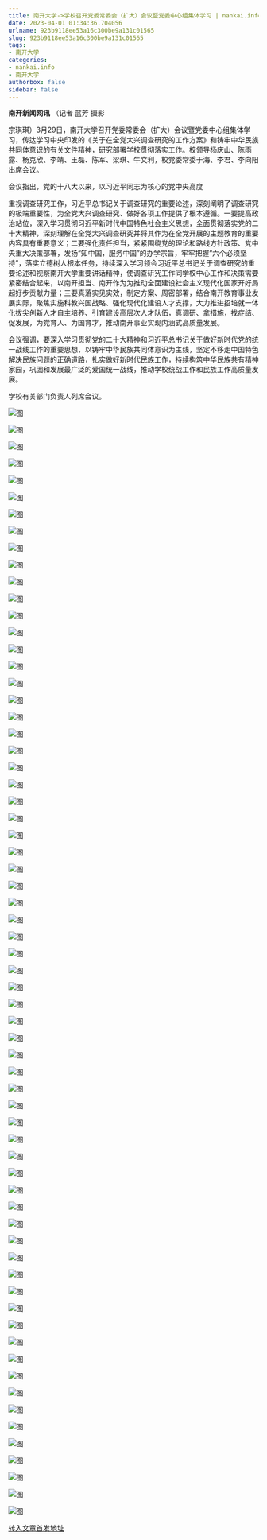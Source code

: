 ```yaml
---
title: 南开大学->学校召开党委常委会（扩大）会议暨党委中心组集体学习 | nankai.info
date: 2023-04-01 01:34:36.704056
urlname: 923b9118ee53a16c300be9a131c01565
slug: 923b9118ee53a16c300be9a131c01565
tags: 
- 南开大学
categories:
- nankai.info
- 南开大学
authorbox: false
sidebar: false
---
```

**南开新闻网讯** （记者 蓝芳 摄影

宗琪琪）3月29日，南开大学召开党委常委会（扩大）会议暨党委中心组集体学习，传达学习中央印发的《关于在全党大兴调查研究的工作方案》和铸牢中华民族共同体意识的有关文件精神，研究部署学校贯彻落实工作。校领导杨庆山、陈雨露、杨克欣、李靖、王磊、陈军、梁琪、牛文利，校党委常委于海、李君、李向阳出席会议。

会议指出，党的十八大以来，以习近平同志为核心的党中央高度
<!--more-->
重视调查研究工作，习近平总书记关于调查研究的重要论述，深刻阐明了调查研究的极端重要性，为全党大兴调查研究、做好各项工作提供了根本遵循。一要提高政治站位，深入学习贯彻习近平新时代中国特色社会主义思想，全面贯彻落实党的二十大精神，深刻理解在全党大兴调查研究并将其作为在全党开展的主题教育的重要内容具有重要意义；二要强化责任担当，紧紧围绕党的理论和路线方针政策、党中央重大决策部署，发扬“知中国，服务中国”的办学宗旨，牢牢把握“六个必须坚持”，落实立德树人根本任务，持续深入学习领会习近平总书记关于调查研究的重要论述和视察南开大学重要讲话精神，使调查研究工作同学校中心工作和决策需要紧密结合起来，以南开担当、南开作为为推动全面建设社会主义现代化国家开好局起好步贡献力量；三要真落实见实效，制定方案、周密部署，结合南开教育事业发展实际，聚焦实施科教兴国战略、强化现代化建设人才支撑，大力推进招培就一体化拔尖创新人才自主培养、引育建设高层次人才队伍，真调研、拿措施，找症结、促发展，为党育人、为国育才，推动南开事业实现内涵式高质量发展。

会议强调，要深入学习贯彻党的二十大精神和习近平总书记关于做好新时代党的统一战线工作的重要思想，以铸牢中华民族共同体意识为主线，坚定不移走中国特色解决民族问题的正确道路，扎实做好新时代民族工作，持续构筑中华民族共有精神家园，巩固和发展最广泛的爱国统一战线，推动学校统战工作和民族工作高质量发展。

学校有关部门负责人列席会议。

![图](http://news.nankai.edu.cn/ywsd/system/2023/03/30/g)

![图](http://news.nankai.edu.cn/ywsd/system/2023/03/30/p)

![图](http://news.nankai.edu.cn/ywsd/system/2023/03/30/j)

![图](http://news.nankai.edu.cn/ywsd/system/2023/03/30/)

![图](http://news.nankai.edu.cn/ywsd/system/2023/03/30/f)

![图](http://news.nankai.edu.cn/ywsd/system/2023/03/30/5)

![图](http://news.nankai.edu.cn/ywsd/system/2023/03/30/9)

![图](http://news.nankai.edu.cn/ywsd/system/2023/03/30/3)

![图](http://news.nankai.edu.cn/ywsd/system/2023/03/30/6)

![图](http://news.nankai.edu.cn/ywsd/system/2023/03/30/b)

![图](http://news.nankai.edu.cn/ywsd/system/2023/03/30/6)

![图](http://news.nankai.edu.cn/ywsd/system/2023/03/30/5)

![图](http://news.nankai.edu.cn/ywsd/system/2023/03/30/_)

![图](http://news.nankai.edu.cn/ywsd/system/2023/03/30/0)

![图](http://news.nankai.edu.cn/ywsd/system/2023/03/30/1)

![图](http://news.nankai.edu.cn/ywsd/system/2023/03/30/9)

![图](http://news.nankai.edu.cn/ywsd/system/2023/03/30/0)

![图](http://news.nankai.edu.cn/ywsd/system/2023/03/30/5)

![图](http://news.nankai.edu.cn/ywsd/system/2023/03/30/0)

![图](http://news.nankai.edu.cn/ywsd/system/2023/03/30/0)

![图](http://news.nankai.edu.cn/ywsd/system/2023/03/30/0)

![图](http://news.nankai.edu.cn/ywsd/system/2023/03/30/3)

![图](http://news.nankai.edu.cn/ywsd/system/2023/03/30/0)

![图](http://news.nankai.edu.cn/ywsd/system/2023/03/30/0)

![图](http://news.nankai.edu.cn/)

![图](http://news.nankai.edu.cn/ywsd/system/2023/03/30/9)

![图](http://news.nankai.edu.cn/ywsd/system/2023/03/30/0)

![图](http://news.nankai.edu.cn/ywsd/system/2023/03/30/5)

![图](http://news.nankai.edu.cn/)

![图](http://news.nankai.edu.cn/ywsd/system/2023/03/30/0)

![图](http://news.nankai.edu.cn/ywsd/system/2023/03/30/0)

![图](http://news.nankai.edu.cn/ywsd/system/2023/03/30/0)

![图](http://news.nankai.edu.cn/)

![图](http://news.nankai.edu.cn/ywsd/system/2023/03/30/3)

![图](http://news.nankai.edu.cn/ywsd/system/2023/03/30/0)

![图](http://news.nankai.edu.cn/ywsd/system/2023/03/30/0)

![图](http://news.nankai.edu.cn/)

![图](http://news.nankai.edu.cn/ywsd/system/2023/03/30/c)

![图](http://news.nankai.edu.cn/ywsd/system/2023/03/30/i)

![图](http://news.nankai.edu.cn/ywsd/system/2023/03/30/p)

![图](http://news.nankai.edu.cn/)

![图](http://news.nankai.edu.cn/ywsd/system/2023/03/30/n)

![图](http://news.nankai.edu.cn/ywsd/system/2023/03/30/c)

![图](http://news.nankai.edu.cn/ywsd/system/2023/03/30/)

![图](http://news.nankai.edu.cn/ywsd/system/2023/03/30/u)

![图](http://news.nankai.edu.cn/ywsd/system/2023/03/30/d)

![图](http://news.nankai.edu.cn/ywsd/system/2023/03/30/e)

![图](http://news.nankai.edu.cn/ywsd/system/2023/03/30/)

![图](http://news.nankai.edu.cn/ywsd/system/2023/03/30/i)

![图](http://news.nankai.edu.cn/ywsd/system/2023/03/30/a)

![图](http://news.nankai.edu.cn/ywsd/system/2023/03/30/k)

![图](http://news.nankai.edu.cn/ywsd/system/2023/03/30/n)

![图](http://news.nankai.edu.cn/ywsd/system/2023/03/30/a)

![图](http://news.nankai.edu.cn/ywsd/system/2023/03/30/n)

![图](http://news.nankai.edu.cn/ywsd/system/2023/03/30/)

![图](http://news.nankai.edu.cn/ywsd/system/2023/03/30/s)

![图](http://news.nankai.edu.cn/ywsd/system/2023/03/30/w)

![图](http://news.nankai.edu.cn/ywsd/system/2023/03/30/e)

![图](http://news.nankai.edu.cn/ywsd/system/2023/03/30/n)

![图](http://news.nankai.edu.cn/)

![图](http://news.nankai.edu.cn/)

![图](http://news.nankai.edu.cn/ywsd/system/2023/03/30/:)

![图](http://news.nankai.edu.cn/ywsd/system/2023/03/30/p)

![图](http://news.nankai.edu.cn/ywsd/system/2023/03/30/t)

![图](http://news.nankai.edu.cn/ywsd/system/2023/03/30/t)

![图](http://news.nankai.edu.cn/ywsd/system/2023/03/30/h)

[转入文章首发地址](http://news.nankai.edu.cn/ywsd/system/2023/03/30/030055160.shtml)